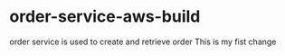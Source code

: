 # order-service-aws-build
order service is used to create and retrieve order
This is my fist change

